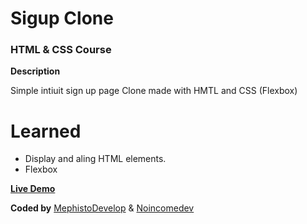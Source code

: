# Sigup Clone

### HTML & CSS Course

**Description**

Simple intiuit sign up page Clone made with HMTL and CSS (Flexbox)

# Learned

- Display and aling HTML elements.
- Flexbox

[**Live Demo**](https://rawcdn.githack.com/noincomedev/odin-html-css/633d032fa73f7ee90b38b179b1afa3e19a08fcf9/index.html)

**Coded by**
[MephistoDevelop](https://www.github.com/mephistodevelop) & [Noincomedev](https://www.github.com/noincomedev)
